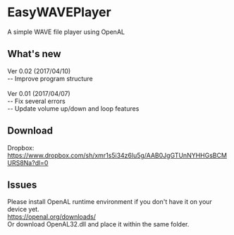 # EasyWAVEPlayer
A simple WAVE file player using OpenAL
## What's new
Ver 0.02 (2017/04/10)</br>
-- Improve program structure</br></br>
Ver 0.01 (2017/04/07)</br>
-- Fix several errors</br>
-- Update volume up/down and loop features</br>
## Download
Dropbox:</br>
https://www.dropbox.com/sh/xmr1s5i34z6lu5g/AAB0JgGTUnNYHHGsBCMURS8Na?dl=0
## Issues
Please install OpenAL runtime environment if you don't have it on your device yet.</br>
https://openal.org/downloads/</br>
Or download OpenAL32.dll and place it within the same folder.
